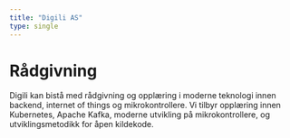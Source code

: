 ```yaml
---
title: "Digili AS"
type: single
---
```


# Rådgivning

Digili kan bistå med rådgivning og opplæring i moderne teknologi innen backend, internet of things og mikrokontrollere. Vi tilbyr opplæring innen Kubernetes, Apache Kafka, moderne utvikling på mikrokontrollere, og utviklingsmetodikk for åpen kildekode.

